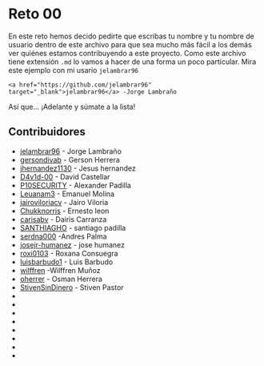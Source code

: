 # Reto 00 

En este reto hemos decido pedirte que escribas tu nombre y tu nombre de usuario dentro de este archivo para que sea mucho más fácil a los demás ver quiénes estamos contribuyendo a este proyecto. Como este archivo tiene extensión `.md` lo vamos a hacer de una forma un poco particular. Mira este ejemplo con mi usario `jelambrar96` 

```plain
<a href="https://github.com/jelambrar96" target="_blank">jelambrar96</a> -Jorge Lambraño
```

Así que... ¡Adelante y súmate a la lista!

## Contribuidores

- <a href="https://github.com/jelambrar96" target="_blank">jelambrar96</a> - Jorge Lambraño
- <a href="https://github.com/gersondivab" target="_blank">gersondivab</a> - Gerson Herrera
- <a href="https://github.com/jhernandez1130" target="_blank">jhernandez1130</a> - Jesus hernandez
- <a href="https://github.com/D4v1d-00" target="_blank">D4v1d-00</a> - David Castellar
- <a href="https://github.com/P10SECURITY" target="_blank">P10SECURITY</a> - Alexander Padilla
- <a href="https://github.com/Leuanam3" target="_blank">Leuanam3</a> - Emanuel Molina
- <a href="https://github.com/jairoviloriac" target="_blank">jairoviloriacv</a> - Jairo Viloria 
- <a href="https://github.com/ChukkNorris" target="_blank">Chukknorris</a> - Ernesto leon
- <a href="https://github.com/carisabv" target="_blank">carisabv</a> - Dairis Carranza 
- <a href="https://github.com/SANTHIAGHO" target=">_blank">SANTHIAGHO</a> - santiago padilla
- <a href="https://github.com/serdna000" target="_blank">serdna000</a> -Andres Palma
- <a href="https://github.com/josejr-humanez" target="_blank">josejr-humanez</a> - jose humanez
- <a href="https://github.com/roxi0103" target="_blank">roxi0103</a> - Roxana Consuegra 
- <a href="https://github.com/luisbarbudo1" target="_blank">luisbarbudo1</a> - Luis Barbudo
- <a href="https://github.com/wilffren" target="_blank">wilffren</a> -Wilffren Muñoz
- <a href="https://github.com/oherrer" target="_blank">oherrer</a> - Osman Herrera
-  <a href="https://github.com/StivenSinDinero" target="_blank">StivenSinDinero</a> - Stiven Pastor
- 
- 
- 
- 
- 
- 
- 
- 
